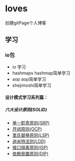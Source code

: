 # loves
创建gitPage个人博客

## 学习
### io包
 * io 学习 
 * hashmaps hashmap简单学习
 * aop aop简单学习
 * shejimoshi简单学习

#### 设计模式学习系列篇：
##### 六大设计原则(SOLID)
 * [单一职责原则(SRP)](/shejimoshi/srp)
 * [开闭原则(OCP)](/shejimoshi/ocp)
 * [里氏替换原则(LSP)](/shejimoshi/lsp)
 * [迪米特法则(LOD)](/shejimoshi/lod)
 * [接口隔离原则(ISP)](/shejimoshi/isp)
 * [依赖倒置原则(DIP)](/shejimoshi/dip)  
